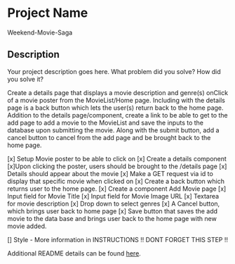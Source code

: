 # Project Name
Weekend-Movie-Saga

## Description

Your project description goes here. What problem did you solve? How did you solve it?

Create a details page that displays a movie description and genre(s) onClick of a movie poster from the MovieList/Home page. Including with the details page is a back button which lets the user(s) return back to the home page. Addition to the details page/component, create a link to be able to get to the add page to add a movie to the MovieList and save the inputs to the database upon submitting the movie. Along with the submit button, add a cancel button to cancel from the add page and be brought back to the home page.

[x] Setup Movie poster to be able to click on
[x] Create a details component
    [x]Upon clicking the poster, users should be brought
      to the /details page
    [x] Details should appear about the movie
    [x] Make a GET request via id to display that specific 
       movie when clicked on
    [x] Create a back button which returns user to the home
       page.
[x] Create a component Add Movie page
   [x] Input field for Movie Title
   [x] Input field for Movie Image URL
   [x] Textarea for movie description
   [x] Drop down to select genres
   [x] A Cancel button, which brings user back to home page
[x] Save button that saves the add movie to the data base
   and brings user back to the home page with new movie added.

   [] Style - More information in INSTRUCTIONS
           !! DONT FORGET THIS STEP !!

Additional README details can be found [here](https://github.com/PrimeAcademy/readme-template/blob/master/README.md).
